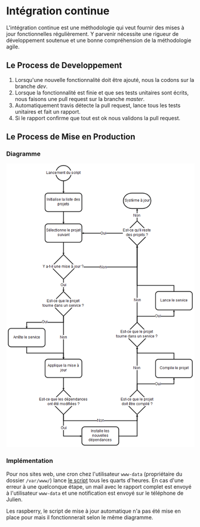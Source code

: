 Intégration continue
====================

L'intégration continue est une méthodologie qui veut fournir des mises à jour fonctionnelles régulièrement. Y parvenir nécessite une rigueur de développement soutenue et une bonne compréhension de la méthodologie agile.

Le Process de Developpement
---------------------------

1) Lorsqu'une nouvelle fonctionnalité doit être ajouté, nous la codons sur la branche *dev*.
2) Lorsque la fonctionnalité est finie et que ses tests unitaires sont écrits, nous faisons une pull request sur la branche *master*.
3) Automatiquement travis détecte la pull request, lance tous les tests unitaires et fait un rapport.
4) Si le rapport confirme que tout est ok nous validons la pull request.

Le Process de Mise en Production
--------------------------------

### Diagramme

![diagramme de la mise à jour](maj.png)

### Implémentation

Pour nos sites web, une cron chez l'utilisateur `www-data` (propriétaire du dossier `/var/www/`) lance [le script](maj.sh) tous les quarts d'heures. En cas d'une erreur à une quelconque étape, un mail avec le rapport complet est envoyé à l'utilisateur `www-data` et une notification est envoyé sur le téléphone de Julien.

Les raspberry, le script de mise à jour automatique n'a pas été mise en place pour  mais il fonctionnerait selon le même diagramme.
